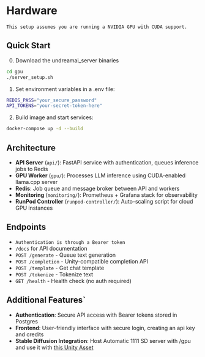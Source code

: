 # Hardware
`This setup assumes you are running a NVIDIA GPU with CUDA support.`

## Quick Start

0. Download the undreamai_server binaries
```bash
cd gpu
./server_setup.sh
```

1. Set environment variables in a .env file:
```bash
REDIS_PASS="your_secure_password"
API_TOKENS="your-secret-token-here"
```

2. Build image and start services:
```bash
docker-compose up -d --build
```

## Architecture

- **API Server** (`api/`): FastAPI service with authentication, queues inference jobs to Redis
- **GPU Worker** (`gpu/`): Processes LLM inference using CUDA-enabled llama.cpp server
- **Redis**: Job queue and message broker between API and workers
- **Monitoring** (`monitoring/`): Prometheus + Grafana stack for observability
- **RunPod Controller** (`runpod-controller/`): Auto-scaling script for cloud GPU instances

## Endpoints

- `Authentication is through a Bearer token`
- `/docs` for API documentation
- `POST /generate` - Queue text generation
- `POST /completion` - Unity-compatible completion API
- `POST /template` - Get chat template
- `POST /tokenize` - Tokenize text
- `GET /health` - Health check (no auth required)

## Additional Features`

- **Authentication**: Secure API access with Bearer tokens stored in Postgres
- **Frontend**: User-friendly interface with secure login, creating an api key and credits
- **Stable Diffusion Integration**: Host Automatic 1111 SD server with /gpu and use it with [this Unity Asset](https://github.com/dobrado76/Stable-Diffusion-Unity-Integration)